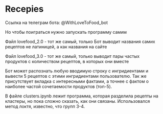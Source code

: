 # Recepies

Ссылка на телеграм бота: @WithLoveToFood_bot

Но чтобы поиграться нужно запускать программу самим

Файл lovefood_2.0 - тот же самый, только Бот выводит названия самих рецептов не латиницей, а как названия на сайте

Файл lovefood_3.0 - тот же самый, только выводит пары частых продуктов с количеством рецептов, в которых они вместе

Бот может распознать любую вводимую строку с ингридиентами и вывести 5 рецептов с этими ингридиентами пользователю. Так же присутствует вкладка с интересными фактами, а точнее с фактом о наиболее частой сочетаемости продуктов (топ-5).

В файле clusters.ipynb лежит программа, которая разделила рецепты на кластеры, но пока сложно сказать, как они связаны. Использовался метод локтя, известно, что групп 3-4.
